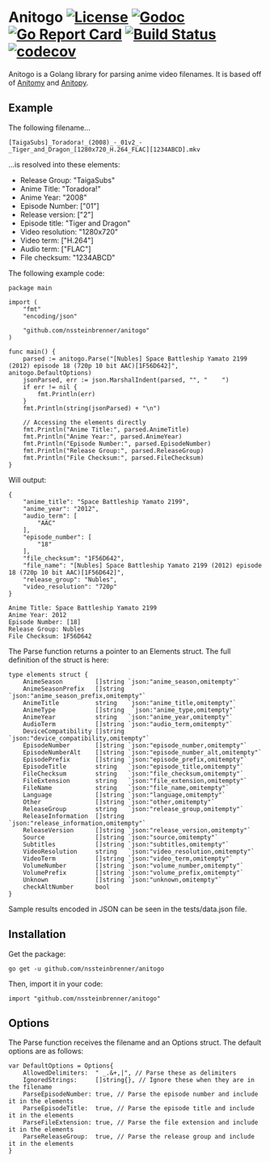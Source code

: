 # Anitogo [![License](https://img.shields.io/github/license/nssteinbrenner/anitogo)](https://www.mozilla.org/en-US/MPL/2.0/) [![Godoc](https://img.shields.io/static/v1?label=godoc&message=reference&color=blue)](https://pkg.go.dev/github.com/nssteinbrenner/anitogo) [![Go Report Card](https://goreportcard.com/badge/github.com/nssteinbrenner/anitogo)](https://goreportcard.com/report/github.com/nssteinbrenner/anitogo) [![Build Status](https://cloud.drone.io/api/badges/nssteinbrenner/anitogo/status.svg)](https://cloud.drone.io/nssteinbrenner/anitogo) [![codecov](https://codecov.io/gh/nssteinbrenner/anitogo/branch/master/graph/badge.svg)](https://codecov.io/gh/nssteinbrenner/anitogo)

Anitogo is a Golang library for parsing anime video filenames. It is based off of [Anitomy](https://github.com/erengy/anitomy) and [Anitopy](https://github.com/igorcmoura/anitopy).

## Example
The following filename...

    [TaigaSubs]_Toradora!_(2008)_-_01v2_-_Tiger_and_Dragon_[1280x720_H.264_FLAC][1234ABCD].mkv

...is resolved into these elements:

- Release Group: "TaigaSubs"
- Anime Title: "Toradora!"
- Anime Year: "2008"
- Episode Number: ["01"]
- Release version: ["2"]
- Episode title: "Tiger and Dragon"
- Video resolution: "1280x720"
- Video term: ["H.264"]
- Audio term: ["FLAC"]
- File checksum: "1234ABCD"

The following example code:

    package main

    import (
        "fmt"
        "encoding/json"

        "github.com/nssteinbrenner/anitogo"
    )

    func main() {
        parsed := anitogo.Parse("[Nubles] Space Battleship Yamato 2199 (2012) episode 18 (720p 10 bit AAC)[1F56D642]", anitogo.DefaultOptions)
        jsonParsed, err := json.MarshalIndent(parsed, "", "    ")
        if err != nil {
            fmt.Println(err)
        }
        fmt.Println(string(jsonParsed) + "\n")

        // Accessing the elements directly
        fmt.Println("Anime Title:", parsed.AnimeTitle)
        fmt.Println("Anime Year:", parsed.AnimeYear)
        fmt.Println("Episode Number:", parsed.EpisodeNumber)
        fmt.Println("Release Group:", parsed.ReleaseGroup)
        fmt.Println("File Checksum:", parsed.FileChecksum)
    }

Will output:

    {
        "anime_title": "Space Battleship Yamato 2199",
        "anime_year": "2012",
        "audio_term": [
            "AAC"
        ],
        "episode_number": [
            "18"
        ],
        "file_checksum": "1F56D642",
        "file_name": "[Nubles] Space Battleship Yamato 2199 (2012) episode 18 (720p 10 bit AAC)[1F56D642]",
        "release_group": "Nubles",
        "video_resolution": "720p"
    }

    Anime Title: Space Battleship Yamato 2199
    Anime Year: 2012
    Episode Number: [18]
    Release Group: Nubles
    File Checksum: 1F56D642

The Parse function returns a pointer to an Elements struct. The full definition of the struct is here:

    type elements struct {
        AnimeSeason         []string `json:"anime_season,omitempty"`
        AnimeSeasonPrefix   []string `json:"anime_season_prefix,omitempty"`
        AnimeTitle          string   `json:"anime_title,omitempty"`
        AnimeType           []string  `json:"anime_type,omitempty"`
        AnimeYear           string   `json:"anime_year,omitempty"`
        AudioTerm           []string `json:"audio_term,omitempty"`
        DeviceCompatibility []string `json:"device_compatibility,omitempty"`
        EpisodeNumber       []string `json:"episode_number,omitempty"`
        EpisodeNumberAlt    []string `json:"episode_number_alt,omitempty"`
        EpisodePrefix       []string `json:"episode_prefix,omitempty"`
        EpisodeTitle        string   `json:"episode_title,omitempty"`
        FileChecksum        string   `json:"file_checksum,omitempty"`
        FileExtension       string   `json:"file_extension,omitempty"`
        FileName            string   `json:"file_name,omitempty"`
        Language            []string `json:"language,omitempty"`
        Other               []string `json:"other,omitempty"`
        ReleaseGroup        string   `json:"release_group,omitempty"`
        ReleaseInformation  []string `json:"release_information,omitempty"`
        ReleaseVersion      []string `json:"release_version,omitempty"`
        Source              []string `json:"source,omitempty"`
        Subtitles           []string `json:"subtitles,omitempty"`
        VideoResolution     string   `json:"video_resolution,omitempty"`
        VideoTerm           []string `json:"video_term,omitempty"`
        VolumeNumber        []string `json:"volume_number,omitempty"`
        VolumePrefix        []string `json:"volume_prefix,omitempty"`
        Unknown             []string `json:"unknown,omitempty"`
        checkAltNumber      bool
    }

Sample results encoded in JSON can be seen in the tests/data.json file.

## Installation
Get the package:

    go get -u github.com/nssteinbrenner/anitogo

Then, import it in your code:

    import "github.com/nssteinbrenner/anitogo"

## Options
The Parse function receives the filename and an Options struct. The default options are as follows:

    var DefaultOptions = Options{
        AllowedDelimiters:  " _.&+,|", // Parse these as delimiters
        IgnoredStrings:     []string{}, // Ignore these when they are in the filename
        ParseEpisodeNumber: true, // Parse the episode number and include it in the elements
        ParseEpisodeTitle:  true, // Parse the episode title and include it in the elements
        ParseFileExtension: true, // Parse the file extension and include it in the elements
        ParseReleaseGroup:  true, // Parse the release group and include it in the elements
    }
